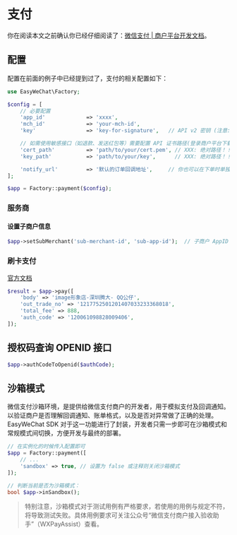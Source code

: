 # 支付

你在阅读本文之前确认你已经仔细阅读了：[微信支付 | 商户平台开发文档](https://pay.weixin.qq.com/wiki/doc/api/index.html)。

## 配置

配置在前面的例子中已经提到过了，支付的相关配置如下：

```php
use EasyWeChat\Factory;

$config = [
    // 必要配置
    'app_id'             => 'xxxx',
    'mch_id'             => 'your-mch-id',
    'key'                => 'key-for-signature',   // API v2 密钥 (注意: 是v2密钥 是v2密钥 是v2密钥)

    // 如需使用敏感接口（如退款、发送红包等）需要配置 API 证书路径(登录商户平台下载 API 证书)
    'cert_path'          => 'path/to/your/cert.pem', // XXX: 绝对路径！！！！
    'key_path'           => 'path/to/your/key',      // XXX: 绝对路径！！！！

    'notify_url'         => '默认的订单回调地址',     // 你也可以在下单时单独设置来想覆盖它
];

$app = Factory::payment($config);
```

### 服务商

#### 设置子商户信息

```php
$app->setSubMerchant('sub-merchant-id', 'sub-app-id');  // 子商户 AppID 为可选项
```

### 刷卡支付

[官方文档](https://pay.weixin.qq.com/wiki/doc/api/micropay.php?chapter=9_10)

```php
$result = $app->pay([
    'body' => 'image形象店-深圳腾大- QQ公仔',
    'out_trade_no' => '1217752501201407033233368018',
    'total_fee' => 888,
    'auth_code' => '120061098828009406',
]);
```

## 授权码查询 OPENID 接口

```php
$app->authCodeToOpenid($authCode);
```

## 沙箱模式

微信支付沙箱环境，是提供给微信支付商户的开发者，用于模拟支付及回调通知。以验证商户是否理解回调通知、账单格式，以及是否对异常做了正确的处理。EasyWeChat SDK 对于这一功能进行了封装，开发者只需一步即可在沙箱模式和常规模式间切换，方便开发与最终的部署。

```php
// 在实例化的时候传入配置即可
$app = Factory::payment([
    // ...
    'sandbox' => true, // 设置为 false 或注释则关闭沙箱模式
]);

// 判断当前是否为沙箱模式：
bool $app->inSandbox();
```

> 特别注意，沙箱模式对于测试用例有严格要求，若使用的用例与规定不符，将导致测试失败。具体用例要求可关注公众号“微信支付商户接入验收助手”（WXPayAssist）查看。
